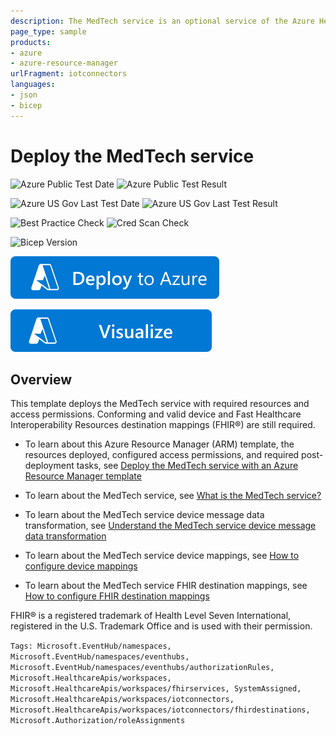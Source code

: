 ```yaml
---
description: The MedTech service is an optional service of the Azure Health Data Services.
page_type: sample
products:
- azure
- azure-resource-manager
urlFragment: iotconnectors
languages:
- json
- bicep
---
```

# Deploy the MedTech service

![Azure Public Test Date](https://azurequickstartsservice.blob.core.windows.net/badges/quickstarts/microsoft.healthcareapis/workspaces/iotconnectors/PublicLastTestDate.svg)
![Azure Public Test Result](https://azurequickstartsservice.blob.core.windows.net/badges/quickstarts/microsoft.healthcareapis/workspaces/iotconnectors/PublicDeployment.svg)

![Azure US Gov Last Test Date](https://azurequickstartsservice.blob.core.windows.net/badges/quickstarts/microsoft.healthcareapis/workspaces/iotconnectors/FairfaxLastTestDate.svg)
![Azure US Gov Last Test Result](https://azurequickstartsservice.blob.core.windows.net/badges/quickstarts/microsoft.healthcareapis/workspaces/iotconnectors/FairfaxDeployment.svg)

![Best Practice Check](https://azurequickstartsservice.blob.core.windows.net/badges/quickstarts/microsoft.healthcareapis/workspaces/iotconnectors/BestPracticeResult.svg)
![Cred Scan Check](https://azurequickstartsservice.blob.core.windows.net/badges/quickstarts/microsoft.healthcareapis/workspaces/iotconnectors/CredScanResult.svg)

![Bicep Version](https://azurequickstartsservice.blob.core.windows.net/badges/quickstarts/microsoft.healthcareapis/workspaces/iotconnectors/BicepVersion.svg)

[![Deploy To Azure](https://raw.githubusercontent.com/Azure/azure-quickstart-templates/master/1-CONTRIBUTION-GUIDE/images/deploytoazure.svg?sanitize=true)](https://portal.azure.com/#create/Microsoft.Template/uri/https%3A%2F%2Fraw.githubusercontent.com%2FAzure%2Fazure-quickstart-templates%2Fmaster%2Fquickstarts%2Fmicrosoft.healthcareapis%2Fworkspaces%2Fiotconnectors%2Fazuredeploy.json)

[![Visualize](https://raw.githubusercontent.com/Azure/azure-quickstart-templates/master/1-CONTRIBUTION-GUIDE/images/visualizebutton.svg?sanitize=true)](http://armviz.io/#/?load=https%3A%2F%2Fraw.githubusercontent.com%2FAzure%2Fazure-quickstart-templates%2Fmaster%2Fquickstarts%2Fmicrosoft.healthcareapis%2Fworkspaces%2Fiotconnectors%2Fazuredeploy.json)

## Overview

This template deploys the MedTech service with required resources and access permissions. Conforming and valid device and Fast Healthcare Interoperability Resources destination mappings (FHIR®) are still required.

* To learn about this Azure Resource Manager (ARM) template, the resources deployed, configured access permissions, and required post-deployment tasks, see [Deploy the MedTech service with an Azure Resource Manager template](https://learn.microsoft.com/azure/healthcare-apis/iot/deploy-new-arm)

* To learn about the MedTech service, see [What is the MedTech service?](https://learn.microsoft.com/azure/healthcare-apis/iot/overview)

* To learn about the MedTech service device message data transformation, see [Understand the MedTech service device message data transformation](https://learn.microsoft.com/azure/healthcare-apis/iot/understand-service)

* To learn about the MedTech service device mappings, see [How to configure device mappings](https://learn.microsoft.com/azure/healthcare-apis/iot/how-to-configure-device-mappings)

* To learn about the MedTech service FHIR destination mappings, see [How to configure FHIR destination mappings](https://learn.microsoft.com/azure/healthcare-apis/iot/how-to-configure-fhir-mappings)

FHIR® is a registered trademark of Health Level Seven International, registered in the U.S. Trademark Office and is used with their permission.

`Tags: Microsoft.EventHub/namespaces, Microsoft.EventHub/namespaces/eventhubs, Microsoft.EventHub/namespaces/eventhubs/authorizationRules, Microsoft.HealthcareApis/workspaces, Microsoft.HealthcareApis/workspaces/fhirservices, SystemAssigned, Microsoft.HealthcareApis/workspaces/iotconnectors, Microsoft.HealthcareApis/workspaces/iotconnectors/fhirdestinations, Microsoft.Authorization/roleAssignments`
